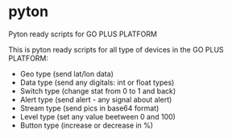 # pyton
Pyton ready scripts for GO PLUS PLATFORM

This is pyton ready scripts for all type of devices in the GO PLUS PLATFORM:
- Geo type (send lat/lon data)
- Data type (send any digitals: int or float types)
- Switch type (change stat from 0 to 1 and back)
- Alert type (send alert - any signal about alert)
- Stream type (send pics in base64 format)
- Level type (set any value beetween 0 and 100)
- Button type (increase or decrease in %)

